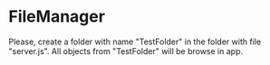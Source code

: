 # FileManager
Please, create a folder with name "TestFolder" in the folder with file "server.js". All objects from "TestFolder" will be browse in app.
